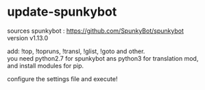 # update-spunkybot
sources spunkybot : https://github.com/SpunkyBot/spunkybot  
version v1.13.0

add: !top, !topruns, !transl, !glist, !goto and other.  
you need python2.7 for spunkybot ans python3 for translation mod,  
and install modules for pip. 

configure the settings file and execute! 

